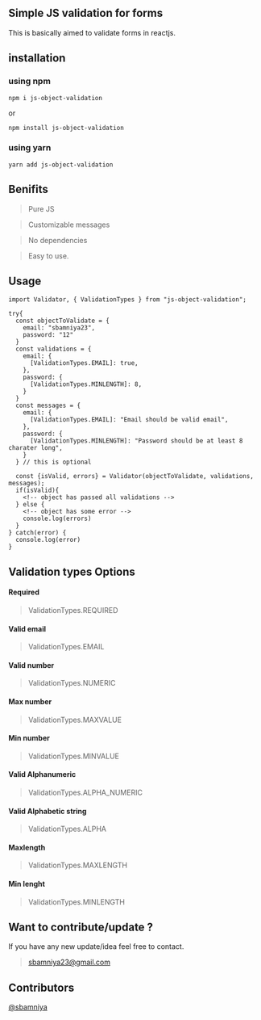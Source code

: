 ## Simple JS validation for forms

This is basically aimed to validate forms in reactjs.

## installation

### using npm

`npm i js-object-validation`

or

`npm install js-object-validation`

### using yarn

`yarn add js-object-validation`

## Benifits

> Pure JS

> Customizable messages

> No dependencies

> Easy to use.

## Usage

```
import Validator, { ValidationTypes } from "js-object-validation";

try{
  const objectToValidate = {
    email: "sbamniya23",
    password: "12"
  }
  const validations = {
    email: {
      [ValidationTypes.EMAIL]: true,
    },
    password: {
      [ValidationTypes.MINLENGTH]: 8,
    }
  }
  const messages = {
    email: {
      [ValidationTypes.EMAIL]: "Email should be valid email",
    },
    password: {
      [ValidationTypes.MINLENGTH]: "Password should be at least 8 charater long",
    }
  } // this is optional

  const {isValid, errors} = Validator(objectToValidate, validations, messages);
  if(isValid){
    <!-- object has passed all validations -->
  } else {
    <!-- object has some error -->
    console.log(errors)
  }
} catch(error) {
  console.log(error)
}

```

## Validation types Options

#### Required

> ValidationTypes.REQUIRED

#### Valid email

> ValidationTypes.EMAIL

#### Valid number

> ValidationTypes.NUMERIC

#### Max number

> ValidationTypes.MAXVALUE

#### Min number

> ValidationTypes.MINVALUE

#### Valid Alphanumeric

> ValidationTypes.ALPHA_NUMERIC

#### Valid Alphabetic string

> ValidationTypes.ALPHA

#### Maxlength

> ValidationTypes.MAXLENGTH

#### Min lenght

> ValidationTypes.MINLENGTH

## Want to contribute/update ?

If you have any new update/idea feel free to contact.

> sbamniya23@gmail.com

## Contributors

<a href="https://github.com/sbamniya">@sbamniya</a>
